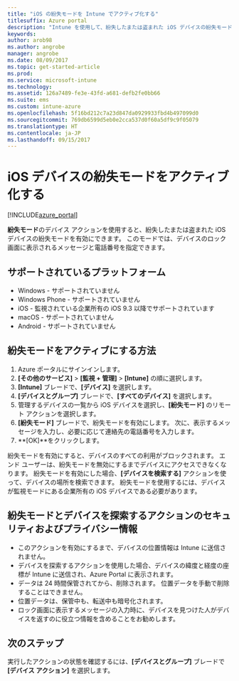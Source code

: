 ```yaml
---
title: "iOS の紛失モードを Intune でアクティブ化する"
titlesuffix: Azure portal
description: "Intune を使用して、紛失したまたは盗まれた iOS デバイスの紛失モードをアクティブ化する方法について説明します。\""
keywords: 
author: arob98
ms.author: angrobe
manager: angrobe
ms.date: 08/09/2017
ms.topic: get-started-article
ms.prod: 
ms.service: microsoft-intune
ms.technology: 
ms.assetid: 126a7489-fe3e-43fd-a681-defb2fe0bb66
ms.suite: ems
ms.custom: intune-azure
ms.openlocfilehash: 5f16bd212c7a23d847da0929933fbd4b497099d0
ms.sourcegitcommit: 769db6599d5eb0e2cca537d0f60a5df9c9f05079
ms.translationtype: HT
ms.contentlocale: ja-JP
ms.lasthandoff: 09/15/2017
---
```

# <a name="activate-lost-mode-on-ios-devices"></a>iOS デバイスの紛失モードをアクティブ化する


[!INCLUDE[azure_portal](./includes/azure_portal.md)]

**紛失モード**のデバイス アクションを使用すると、紛失したまたは盗まれた iOS デバイスの紛失モードを有効にできます。 このモードでは、デバイスのロック画面に表示されるメッセージと電話番号を指定できます。

## <a name="supported-platforms"></a>サポートされているプラットフォーム

- Windows - サポートされていません
- Windows Phone - サポートされていません
- iOS - 監視されている企業所有の iOS 9.3 以降でサポートされています
- macOS - サポートされていません
- Android - サポートされていません

## <a name="how-to-activate-lost-mode"></a>紛失モードをアクティブにする方法

1. Azure ポータルにサインインします。
2. **[その他のサービス]** > **[監視 + 管理]** > **[Intune]** の順に選択します。
3. **[Intune]** ブレードで、**[デバイス]** を選択します。
4. **[デバイスとグループ]** ブレードで、**[すべてのデバイス]** を選択します。
5. 管理するデバイスの一覧から iOS デバイスを選択し、**[紛失モード]** のリモート アクションを選択します。
6. **[紛失モード]** ブレードで、紛失モードを有効にします。 次に、表示するメッセージを入力し、必要に応じて連絡先の電話番号を入力します。
7. **[OK]**をクリックします。

紛失モードを有効にすると、デバイスのすべての利用がブロックされます。 エンド ユーザーは、紛失モードを無効にするまでデバイスにアクセスできなくなります。 紛失モードを有効にした場合、**[デバイスを検索する]** アクションを使って、デバイスの場所を検索できます。
紛失モードを使用するには、デバイスが監視モードにある企業所有の iOS デバイスである必要があります。

## <a name="security-and-privacy-information-for-the-lost-mode-and-locate-device-actions"></a>紛失モードとデバイスを探索するアクションのセキュリティおよびプライバシー情報
- このアクションを有効にするまで、デバイスの位置情報は Intune に送信されません。
- デバイスを探索するアクションを使用した場合、デバイスの緯度と経度の座標が Intune に送信され、Azure Portal に表示されます。
- データは 24 時間保管されてから、削除されます。 位置データを手動で削除することはできません。
- 位置データは、保管中も、転送中も暗号化されます。
- ロック画面に表示するメッセージの入力時に、デバイスを見つけた人がデバイスを返すのに役立つ情報を含めることをお勧めします。

## <a name="next-steps"></a>次のステップ

実行したアクションの状態を確認するには、**[デバイスとグループ]** ブレードで **[デバイス アクション]** を選択します。

